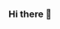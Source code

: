 ### Hi there 👋

<!--
**JackGoode02/JackGoode02** is a ✨ _special_ ✨ repository because its `README.md` (this file) appears on your GitHub profile.

Here are some ideas to get you started:

- 🔭 I’m currently working on the project for data and society. 
- 🌱 I’m currently learning statistical modeling with R 
- 💬 Ask me about soccer
- 😄 Pronouns: he/him
-->

